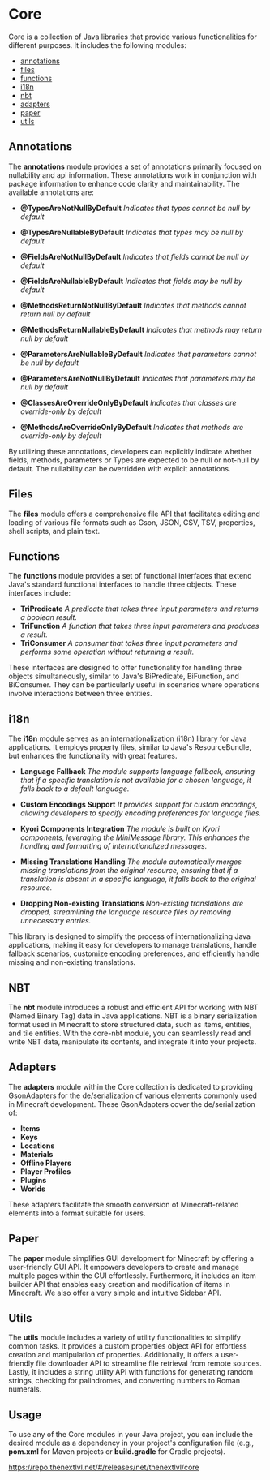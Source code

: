 # Core

Core is a collection of Java libraries that provide various functionalities for different purposes. It includes the
following modules:

- [annotations](#annotations)
- [files](#files)
- [functions](#functions)
- [i18n](#i18n)
- [nbt](#nbt)
- [adapters](#adapters)
- [paper](#paper)
- [utils](#utils)

## Annotations

The **annotations** module provides a set of annotations primarily focused on nullability and api information. These
annotations work in conjunction with package information to enhance code clarity and maintainability. The available
annotations are:

- **@TypesAreNotNullByDefault** _Indicates that types cannot be null by default_
- **@TypesAreNullableByDefault** _Indicates that types may be null by default_


- **@FieldsAreNotNullByDefault** _Indicates that fields cannot be null by default_
- **@FieldsAreNullableByDefault** _Indicates that fields may be null by default_


- **@MethodsReturnNotNullByDefault** _Indicates that methods cannot return null by default_
- **@MethodsReturnNullableByDefault** _Indicates that methods may return null by default_


- **@ParametersAreNullableByDefault** _Indicates that parameters cannot be null by default_
- **@ParametersAreNotNullByDefault** _Indicates that parameters may be null by default_


- **@ClassesAreOverrideOnlyByDefault** _Indicates that classes are override-only by default_
- **@MethodsAreOverrideOnlyByDefault** _Indicates that methods are override-only by default_

By utilizing these annotations, developers can explicitly indicate whether fields, methods, parameters or Types are
expected to be null or not-null by default. The nullability can be overridden with explicit annotations.

## Files

The **files** module offers a comprehensive file API that facilitates editing and loading of various file formats such
as Gson, JSON, CSV, TSV, properties, shell scripts, and plain text.

## Functions

The **functions** module provides a set of functional interfaces that extend Java's standard functional interfaces to
handle three objects. These interfaces include:

- **TriPredicate** _A predicate that takes three input parameters and returns a boolean result._
- **TriFunction** _A function that takes three input parameters and produces a result._
- **TriConsumer** _A consumer that takes three input parameters and performs some operation without returning a result._

These interfaces are designed to offer functionality for handling three objects simultaneously, similar to Java's
BiPredicate, BiFunction, and BiConsumer. They can be particularly useful in scenarios where operations involve
interactions between three entities.

## i18n

The **i18n** module serves as an internationalization (i18n) library for Java applications. It employs property files,
similar to Java's ResourceBundle, but enhances the functionality with great features.

- **Language Fallback** _The module supports language fallback, ensuring that if a specific translation is not available
  for a chosen language, it falls back to a default language._

- **Custom Encodings Support** _It provides support for custom encodings, allowing developers to specify encoding
  preferences for language files._

- **Kyori Components Integration** _The module is built on Kyori components, leveraging the MiniMessage library. This
  enhances the handling and formatting of internationalized messages._

- **Missing Translations Handling** _The module automatically merges missing translations from the original resource,
  ensuring that if a translation is absent in a specific language, it falls back to the original resource._

- **Dropping Non-existing Translations** _Non-existing translations are dropped, streamlining the language resource
  files by removing unnecessary entries._

This library is designed to simplify the process of internationalizing Java applications, making it easy for
developers to manage translations, handle fallback scenarios, customize encoding preferences, and efficiently handle
missing and non-existing translations.

## NBT

The **nbt** module introduces a robust and efficient API for working with NBT (Named Binary Tag) data in Java
applications. NBT is a binary serialization format used in Minecraft to store structured data, such as items, entities,
and tile entities. With the core-nbt module, you can seamlessly read and write NBT data, manipulate its contents, and
integrate it into your projects.

## Adapters

The **adapters** module within the Core collection is dedicated to providing GsonAdapters for the de/serialization of
various elements commonly used in Minecraft development. These GsonAdapters cover the de/serialization of:

- **Items**
- **Keys**
- **Locations**
- **Materials**
- **Offline Players**
- **Player Profiles**
- **Plugins**
- **Worlds**

These adapters facilitate the smooth conversion of Minecraft-related elements into a format suitable for users.

## Paper

The **paper** module simplifies GUI development for Minecraft by offering a user-friendly GUI API. It empowers
developers to create and manage multiple pages within the GUI effortlessly. Furthermore, it includes an item builder API
that enables easy creation and modification of items in Minecraft. We also offer a very simple and intuitive Sidebar
API.

## Utils

The **utils** module includes a variety of utility functionalities to simplify common tasks. It provides a custom
properties object API for effortless creation and manipulation of properties. Additionally, it offers a user-friendly
file downloader API to streamline file retrieval from remote sources. Lastly, it includes a string utility API with
functions for generating random strings, checking for palindromes, and converting numbers to Roman numerals.

## Usage

To use any of the Core modules in your Java project, you can include the desired module as a dependency in your
project's configuration file (e.g., **pom.xml** for Maven projects or **build.gradle** for Gradle projects).

https://repo.thenextlvl.net/#/releases/net/thenextlvl/core
